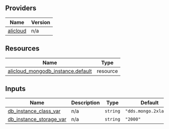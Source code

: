 <!-- BEGIN_TF_DOCS -->
## Providers

| Name | Version |
|------|---------|
| <a name="provider_alicloud"></a> [alicloud](#provider\_alicloud) | n/a |

## Resources

| Name | Type |
|------|------|
| [alicloud_mongodb_instance.default](https://registry.terraform.io/providers/hashicorp/alicloud/latest/docs/resources/mongodb_instance) | resource |

## Inputs

| Name | Description | Type | Default | Required |
|------|-------------|------|---------|:--------:|
| <a name="input_db_instance_class_var"></a> [db\_instance\_class\_var](#input\_db\_instance\_class\_var) | n/a | `string` | `"dds.mongo.2xlarge"` | no |
| <a name="input_db_instance_storage_var"></a> [db\_instance\_storage\_var](#input\_db\_instance\_storage\_var) | n/a | `string` | `"2000"` | no |
<!-- END_TF_DOCS -->    